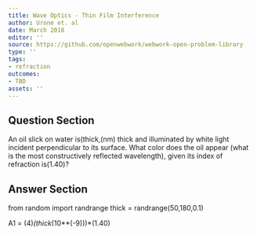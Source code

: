 ```yaml
---
title: Wave Optics - Thin Film Interference
author: Urone et. al
date: March 2018
editor: ''
source: https://github.com/openwebwork/webwork-open-problem-library
type: ''
tags:
- refraction
outcomes:
- TBD
assets: ''
---
```


## Question Section 

An oil slick on water is(thick,(nm) thick and illuminated by white light incident perpendicular to its surface. What color does the oil appear (what is the most constructively reflected wavelength), given its index of refraction is(1.40)?


## Answer Section

from random import randrange
thick = randrange(50,180,0.1)

A1 = (4)*(thick*(10**(-9)))*(1.40)